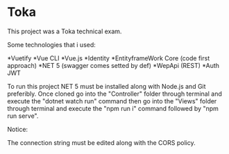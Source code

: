 # Toka
This project was a Toka technical exam.

 Some technologies that i used:

*Vuetify
*Vue CLI
*Vue.js
*Identity
*EntityframeWork Core (code first approach)
*NET 5 (swagger comes setted by def)
*WepApi (REST)
*Auth JWT


To run this project NET 5 must be installed along with Node.js and Git preferibly.
Once cloned go into the "Controller" folder through terminal and execute the "dotnet watch run"  command then go into the "Views" folder through terminal and execute the "npm run i" command followed by "npm run serve".

Notice:

The connection string must be edited along with the CORS policy.


